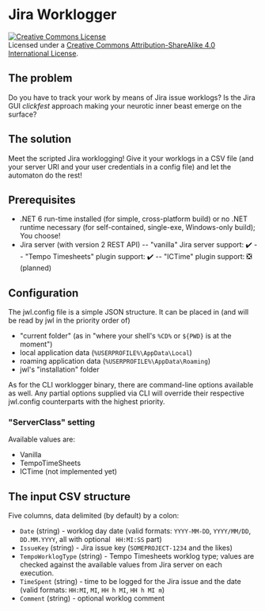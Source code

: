 # Jira Worklogger

<a rel="license" href="http://creativecommons.org/licenses/by-sa/4.0/"><img alt="Creative Commons License" style="border-width:0" src="https://i.creativecommons.org/l/by-sa/4.0/88x31.png" /></a><br />Licensed under a <a rel="license" href="http://creativecommons.org/licenses/by-sa/4.0/">Creative Commons Attribution-ShareAlike 4.0 International License</a>.

## The problem

Do you have to track your work by means of Jira issue worklogs? Is the Jira GUI _clickfest_ approach making your neurotic inner beast emerge on the surface?

## The solution

Meet the scripted Jira worklogging! Give it your worklogs in a CSV file (and your server URI and your user credentials in a config file) and let the automaton do the rest!

## Prerequisites

- .NET 6 run-time installed (for simple, cross-platform build) or no .NET runtime necessary (for self-contained, single-exe, Windows-only build); You choose!
- Jira server (with version 2 REST API)
-- "vanilla" Jira server support: ✔️
-- "Tempo Timesheets" plugin support: ✔️
-- "ICTime" plugin support: ❎ (planned)

## Configuration

The jwl.config file is a simple JSON structure. It can be placed in (and will be read by jwl in the priority order of)
 - "current folder" (as in "where your shell's <code>%CD%</code> or <code>${PWD}</code> is at the moment")
 - local application data (<code>%USERPROFILE%\AppData\Local</code>)
 - roaming application data (<code>%USERPROFILE%\AppData\Roaming</code>)
 - jwl's "installation" folder

As for the CLI worklogger binary, there are command-line options available as well. Any partial options supplied via CLI will override their respective jwl.config counterparts with the highest priority.

### "ServerClass" setting

Available values are:
 - Vanilla
 - TempoTimeSheets
 - ICTime (not implemented yet)

## The input CSV structure

Five columns, data delimited (by default) by a colon:
 - <code>Date</code> (string) - worklog day date (valid formats: <code>YYYY-MM-DD</code>, <code>YYYY/MM/DD</code>, <code>DD.MM.YYYY</code>, all with optional <code> HH:MI:SS</code> part)
 - <code>IssueKey</code> (string) - Jira issue key (<code>SOMEPROJECT-1234</code> and the likes)
 - <code>TempoWorklogType</code> (string) - Tempo Timesheets worklog type; values are checked against the available values from Jira server on each execution.
 - <code>TimeSpent</code> (string) - time to be logged for the Jira issue and the date (valid formats: <code>HH:MI</code>, <code>MI</code>, <code>HH h MI</code>, <code>HH h MI m</code>)
 - <code>Comment</code> (string) - optional worklog comment
